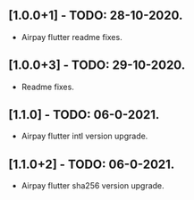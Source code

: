 ## [1.0.0+1] - TODO: 28-10-2020.

* Airpay flutter readme fixes.

## [1.0.0+3] - TODO: 29-10-2020.

* Readme fixes.


## [1.1.0] - TODO: 06-0-2021.

* Airpay flutter intl version upgrade.


## [1.1.0+2] - TODO: 06-0-2021.

* Airpay flutter sha256 version upgrade.
